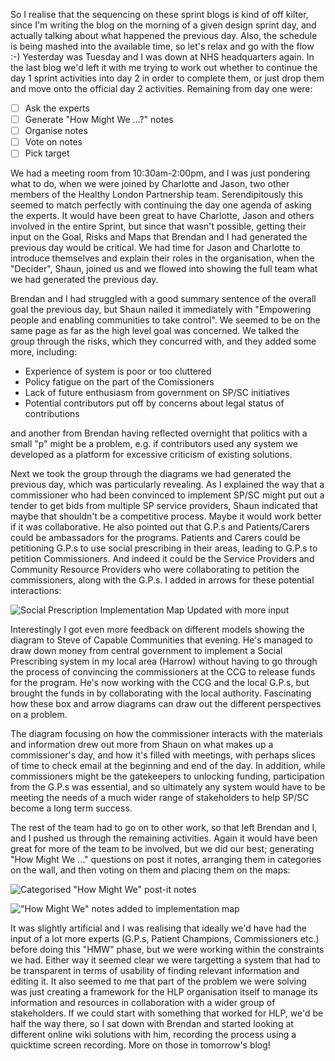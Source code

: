 So I realise that the sequencing on these sprint blogs is kind of off kilter, since I'm writing the blog on the morning of a given design sprint day, and actually talking about what happened the previous day.  Also, the schedule is being mashed into the available time, so let's relax and go with the flow :-) Yesterday was Tuesday and I was down at NHS headquarters again.  In the last blog we'd left it with me trying to work out whether to continue the day 1 sprint activities into day 2 in order to complete them, or just drop them and move onto the official day 2 activities.  Remaining from day one were:

* [ ] Ask the experts
* [ ] Generate "How Might We ...?" notes
* [ ] Organise notes
* [ ] Vote on notes
* [ ] Pick target

We had a meeting room from 10:30am-2:00pm, and I was just pondering what to do, when we were joined by Charlotte and Jason, two other members of the Healthy London Partnership team.  Serendipitously this seemed to match perfectly with continuing the day one agenda of asking the experts.  It would have been great to have Charlotte, Jason and others involved in the entire Sprint, but since that wasn't possible, getting their input on the Goal, Risks and Maps that Brendan and I had generated the previous day would be critical.  We had time for Jason and Charlotte to introduce themselves and explain their roles in the organisation, when the "Decider", Shaun, joined us and we flowed into showing the full team what we had generated the previous day.

Brendan and I had struggled with a good summary sentence of the overall goal the previous day, but Shaun nailed it immediately with "Empowering people and enabling communities to take control".  We seemed to be on the same page as far as the high level goal was concerned.  We talked the group through the risks, which they concurred with, and they added some more, including:

* Experience of system is poor or too cluttered
* Policy fatigue on the part of the Comissioners
* Lack of future enthusiasm from government on SP/SC initiatives
* Potential contributors put off by concerns about legal status of contributions

and another from Brendan having reflected overnight that politics with a small "p" might be a problem, e.g. if contributors used any system we developed as a platform for excessive criticism of existing solutions.

Next we took the group through the diagrams we had generated the previous day, which was particularly revealing.  As I explained the way that a commissioner who had been convinced to implement SP/SC might put out a tender to get bids from multiple SP service providers, Shaun indicated that maybe that shouldn't be a competitive process.  Maybe it would work better if it was collaborative.  He also pointed out that G.P.s and Patients/Carers could be ambassadors for the programs.  Patients and Carers could be petitioning G.P.s to use social prescribing in their areas, leading to G.P.s to petition Commissioners. And indeed it could be the Service Providers and Community Resource Providers who were collaborating to petition the commissioners, along with the G.P.s.  I added in arrows for these potential interactions:

![Social Prescription Implementation Map Updated with more input](https://www.dropbox.com/s/ikj26czyg78kf2r/updated_map.jpg?dl=1)

Interestingly I got even more feedback on different models showing the diagram to Steve of Capable Communities that evening.  He's managed to draw down money from central government to implement a Social Prescribing system in my local area (Harrow) without having to go through the process of convincing the commissioners at the CCG to release funds for the program.  He's now working with the CCG and the local G.P.s, but brought the funds in by collaborating with the local authority.  Fascinating how these box and arrow diagrams can draw out the different perspectives on a problem.

The diagram focusing on how the commissioner interacts with the materials and information drew out more from Shaun on what makes up a commissioner's day, and how it's filled with meetings, with perhaps slices of time to check email at the beginning and end of the day.  In addition, while commissioners might be the gatekeepers to unlocking funding, participation from the G.P.s was essential, and so ultimately any system would have to be meeting the needs of a much wider range of stakeholders to help SP/SC become a long term success.

The rest of the team had to go on to other work, so that left Brendan and I, and I pushed us through the remaining activities.  Again it would have been great for more of the team to be involved, but we did our best; generating "How Might We ..." questions on post it notes, arranging them in categories on the wall, and then voting on them and placing them on the maps:

![Categorised "How Might We" post-it notes](https://www.dropbox.com/s/j5yn7r0l78vnovc/hmw_notes_on_wall_portrait.jpg?dl=1)

!["How Might We" notes added to implementation map](https://www.dropbox.com/s/htsfa2h1zy7sy9x/hmw_on_maps_portrait.jpg?dl=1)

It was slightly artificial and I was realising that ideally we'd have had the input of a lot more experts (G.P.s, Patient Champions, Commissioners etc.) before doing this "HMW" phase, but we were working within the constraints we had.  Either way it seemed clear we were targetting a system that had to be transparent in terms of usability of finding relevant information and editing it.  It also seemed to me that part of the problem we were solving was just creating a framework for the HLP organisation itself to manage its information and resources in collaboration with a wider group of stakeholders.  If we could start with something that worked for HLP, we'd be half the way there, so I sat down with Brendan and started looking at different online wiki solutions with him, recording the process using a quicktime screen recording.  More on those in tomorrow's blog!
